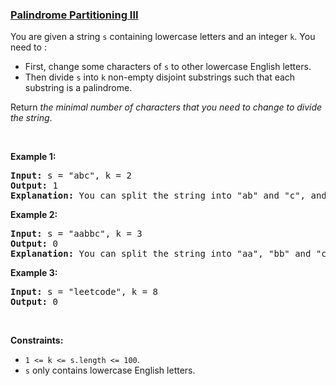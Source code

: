 ### [Palindrome Partitioning III](https://leetcode.com/problems/palindrome-partitioning-iii)

<p>You are given a string <code>s</code> containing lowercase letters and an integer <code>k</code>. You need to :</p>

<ul>
	<li>First, change some characters of <code>s</code> to other lowercase English letters.</li>
	<li>Then divide <code>s</code> into <code>k</code> non-empty disjoint substrings such that each substring is a palindrome.</li>
</ul>

<p>Return <em>the minimal number of characters that you need to change to divide the string</em>.</p>

<p>&nbsp;</p>
<p><strong>Example 1:</strong></p>

<pre>
<strong>Input:</strong> s = &quot;abc&quot;, k = 2
<strong>Output:</strong> 1
<strong>Explanation:</strong>&nbsp;You can split the string into &quot;ab&quot; and &quot;c&quot;, and change 1 character in &quot;ab&quot; to make it palindrome.
</pre>

<p><strong>Example 2:</strong></p>

<pre>
<strong>Input:</strong> s = &quot;aabbc&quot;, k = 3
<strong>Output:</strong> 0
<strong>Explanation:</strong>&nbsp;You can split the string into &quot;aa&quot;, &quot;bb&quot; and &quot;c&quot;, all of them are palindrome.</pre>

<p><strong>Example 3:</strong></p>

<pre>
<strong>Input:</strong> s = &quot;leetcode&quot;, k = 8
<strong>Output:</strong> 0
</pre>

<p>&nbsp;</p>
<p><strong>Constraints:</strong></p>

<ul>
	<li><code>1 &lt;= k &lt;= s.length &lt;= 100</code>.</li>
	<li><code>s</code> only contains lowercase English letters.</li>
</ul>
